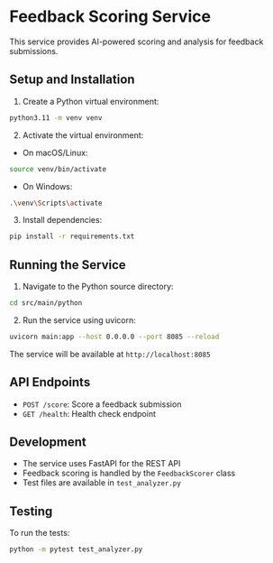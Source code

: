 # Feedback Scoring Service

This service provides AI-powered scoring and analysis for feedback submissions.

## Setup and Installation

1. Create a Python virtual environment:
```bash
python3.11 -m venv venv
```

2. Activate the virtual environment:
- On macOS/Linux:
```bash
source venv/bin/activate
```
- On Windows:
```bash
.\venv\Scripts\activate
```

3. Install dependencies:
```bash
pip install -r requirements.txt
```

## Running the Service

1. Navigate to the Python source directory:
```bash
cd src/main/python
```

2. Run the service using uvicorn:
```bash
uvicorn main:app --host 0.0.0.0 --port 8085 --reload
```

The service will be available at `http://localhost:8085`

## API Endpoints

- `POST /score`: Score a feedback submission
- `GET /health`: Health check endpoint

## Development

- The service uses FastAPI for the REST API
- Feedback scoring is handled by the `FeedbackScorer` class
- Test files are available in `test_analyzer.py`

## Testing

To run the tests:
```bash
python -m pytest test_analyzer.py
``` 